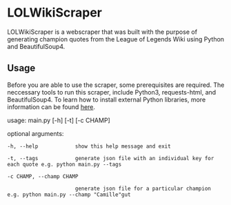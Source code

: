 # LOLWikiScraper

LOLWikiScraper is a webscraper that was built with the purpose of generating champion quotes from the League of Legends Wiki using Python and BeautifulSoup4. 

## Usage

Before you are able to use the scraper, some prerequisites are required. The neccessary tools to run this scraper, include Python3, requests-html, and BeautifulSoup4. To learn how to install external Python libraries, more information can be found [here](https://docs.python.org/3/installing/index.html).

usage: main.py [-h] [-t] [-c CHAMP]

  optional arguments:
  
    -h, --help            show this help message and exit
    
    -t, --tags            generate json file with an individual key for each quote e.g. python main.py --tags
    
    -c CHAMP, --champ CHAMP
    
                          generate json file for a particular champion e.g. python main.py --champ "Camille"gut
